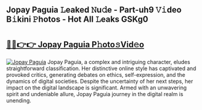 ## Jopay Paguia 𝙻eaked 𝙽u𝚍e - Part-uh9 𝚅𝚒deo B𝚒kini 𝙿hotos - Hot All 𝙻eaks GSKg0

# <h2><a href="http://ld2ayu2.urlbe.top/?page=Jopay+Paguia">🔗🔗👉👉 Jopay Paguia P𝚑oto𝚜Vid𝚎o</a></h2>

[![Jopay Paguia](https://i.imgur.com/eBuTRDB.gif)](http://ld2ayu2.urlbe.top/?page=Jopay+Paguia)
Jopay Paguia, a complex and intriguing character, eludes straightforward classification. Her distinctive online style has captivated and provoked critics, generating debates on ethics, self-expression, and the dynamics of digital societies. Despite the uncertainty of her next steps, her impact on the digital landscape is significant. Armed with an unwavering spirit and undeniable allure, Jopay Paguia journey in the digital realm is unending.
